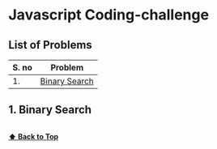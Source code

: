 # Javascript Coding-challenge

## List of Problems

| S. no | Problem                           |
| ----- | --------------------------------- |
| 1.    | [Binary Search](#1-binary-search) |

## 1. Binary Search

```javascript

```

**[⬆ Back to Top](#list-of-problems)**

